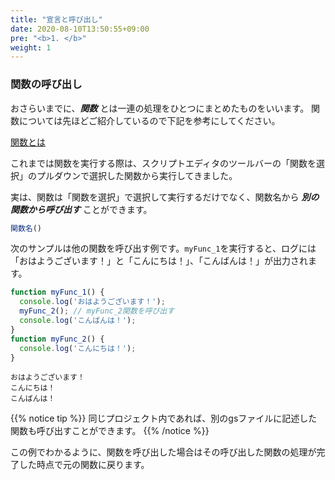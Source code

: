 ```yaml
---
title: "宣言と呼び出し"
date: 2020-08-10T13:50:55+09:00
pre: "<b>1. </b>"
weight: 1
---
```


### 関数の呼び出し
おさらいまでに、***関数*** とは一連の処理をひとつにまとめたものをいいます。
関数については先ほどご紹介しているので下記を参考にしてください。

[関数とは](../../basic_syntax/page_2_1_2)

これまでは関数を実行する際は、スクリプトエディタのツールバーの「関数を選択」のプルダウンで選択した関数から実行してきました。

実は、関数は「関数を選択」で選択して実行するだけでなく、関数名から ***別の関数から呼び出す*** ことができます。

```js
関数名()
```

次のサンプルは他の関数を呼び出す例です。`myFunc_1`を実行すると、ログには「おはようございます！」と「こんにちは！」、「こんばんは！」が出力されます。

```js
function myFunc_1() {
  console.log('おはようございます！');
  myFunc_2(); // myFunc_2関数を呼び出す
  console.log('こんばんは！');
}
function myFunc_2() {
  console.log('こんにちは！');
}
```
```
おはようございます！
こんにちは！
こんばんは！
```

{{% notice tip %}}
同じプロジェクト内であれば、別のgsファイルに記述した関数も呼び出すことができます。
{{% /notice %}}

この例でわかるように、関数を呼び出した場合はその呼び出した関数の処理が完了した時点で元の関数に戻ります。
